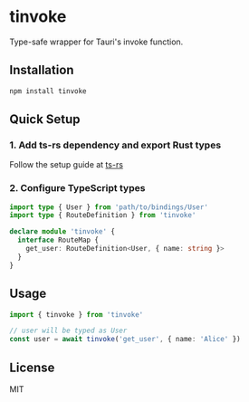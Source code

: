 # tinvoke

Type-safe wrapper for Tauri's invoke function.

## Installation

```bash
npm install tinvoke
```

## Quick Setup

### 1. Add ts-rs dependency and export Rust types

Follow the setup guide at [ts-rs](https://github.com/Aleph-Alpha/ts-rs#get-started)

### 2. Configure TypeScript types

```typescript
import type { User } from 'path/to/bindings/User'
import type { RouteDefinition } from 'tinvoke'

declare module 'tinvoke' {
  interface RouteMap {
    get_user: RouteDefinition<User, { name: string }>
  }
}
```

## Usage

```typescript
import { tinvoke } from 'tinvoke'

// user will be typed as User
const user = await tinvoke('get_user', { name: 'Alice' })
```

## License

MIT
